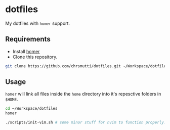 # dotfiles

My dotfiles with `homer` support.

## Requirements

- Install [homer](https://github.com/chrsmutti/homer#installation)
- Clone this repository.

```bash
git clone https://github.com/chrsmutti/dotfiles.git ~/Workspace/dotfiles
```

## Usage

`homer` will link all files inside the `home` directory into it's repesctive
folders in `$HOME`.

```sh
cd ~/Workspace/dotfiles
homer

./scripts/init-vim.sh # some minor stuff for nvim to function properly.
```

